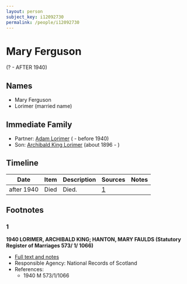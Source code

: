 ```yaml
---
layout: person
subject_key: i12092730
permalink: /people/i12092730
---
```


# Mary Ferguson
(? - AFTER 1940)

## Names

* Mary Ferguson
* Lorimer (married name)

## Immediate Family

* Partner: [Adam Lorimer](./@89082174@-adam-lorimer-b-d1940.md) ( - before 1940)
* Son: [Archibald King Lorimer](./@37201190@-archibald-king-lorimer-b1896-d.md) (about 1896 - )

## Timeline

Date | Item | Description | Sources | Notes
---|---|---|---|---
after 1940 | Died | Died. | [1](#1) | 

## Footnotes

### 1

**1940 LORIMER, ARCHIBALD KING; HANTON, MARY FAULDS (Statutory Register of Marriages 573/ 1/ 1066)**

* [Full text and notes](../sources/@31255262@-1940-lorimer,-archibald-king;-hanton,-mary-faulds-statutory-register-of-marriages-573-1-1066-.md)
* Responsible Agency: National Records of Scotland
* References: 
  * 1940 M 573/1/1066

